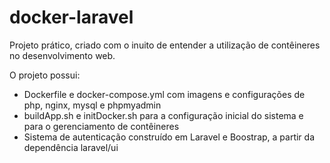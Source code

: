 # docker-laravel
Projeto prático, criado com o inuito de entender a utilização de contêineres no desenvolvimento web.

O projeto possui:
- Dockerfile e docker-compose.yml com imagens e configurações de php, nginx, mysql e phpmyadmin
- buildApp.sh e initDocker.sh para a configuração inicial do sistema e para o gerenciamento de contêineres
- Sistema de autenticação construído em Laravel e Boostrap, a partir da dependência laravel/ui
